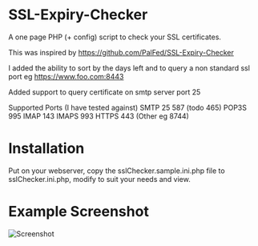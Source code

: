 # SSL-Expiry-Checker
A one page PHP (+ config) script to check your SSL certificates.

This was inspired by https://github.com/PalFed/SSL-Expiry-Checker

I added the ability to sort by the days left and to query a non standard ssl port eg https://www.foo.com:8443

Added support to query certificate on smtp server port 25

Supported Ports (I have tested against)
SMTP 25 587 (todo 465)
POP3S 995
IMAP  143
IMAPS 993
HTTPS 443 (Other eg 8744)


# Installation
Put on your webserver, copy the sslChecker.sample.ini.php file to sslChecker.ini.php, modify to suit your needs and view.

# Example Screenshot
![Screenshot](https://raw.githubusercontent.com/TheRickster365/SSL-Expiry-Checker/master/SSL-Expiry-Checker-Screenshot.JPG)
